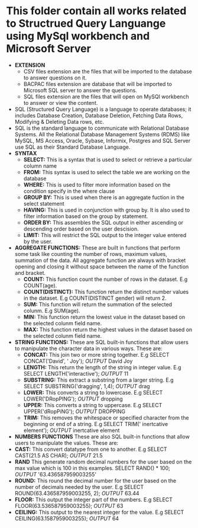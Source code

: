 # This folder contain all works related to Structrued Query Languange using MySql workbench and Microsoft Server
- **EXTENSION**
  - CSV files extension are the files that will be imported to the database to answer questions on it.
  - BACPAC files extension are database that will be imported to Microsoft SQL server to answer the questions.
  - SQL files extension are the files that will open on MySQl workbench to answer or view the content.
- SQL (Structured Query Language) is a language to operate databases; it includes Database Creation, Database Deletion, Fetching Data Rows, Modifying & Deleting Data rows, etc.
- SQL is the standard language to communicate with Relational Database Systems. All the Relational Database Management Systems (RDMS) like MySQL, MS Access, Oracle, Sybase, Informix, Postgres and SQL Server use SQL as their Standard Database Language.
- **SYNTAX**
  - **SELECT:** This is a syntax that is used to select or retrieve a particular column name
  - **FROM:** This syntax is used to select the table we are working on the database
  - **WHERE:** This is used to filter more information based on the condition specify in the where clause
  - **GROUP BY:** This is used when there is an aggregate fuction in the select statement
  - **HAVING:** This is used in conjunction with group by. It is also used to filter information based on the group by statement.
  - **ORDER BY:** This assembles the SQL output in either ascending or descending order based on the user descision.
  - **LIMIT:** This will restrict the SQL output to the integer value entered by the user.
- **AGGREGATE FUNCTIONS:** These are built in functions that perform some task like counting the number of rows, maximum values, summation of the data. All aggregate function are always with bracket opening and closing it without space between the name of the function and bracket.
  - **COUNT:** This function count the number of rows in the dataset. E.g COUNT(age).
  - **COUNT(DISTINCT):** This function return the distinct number values in the dataset. E.g COUNT(DISTINCT gender) will return 2.
  - **SUM:** This function will return the summation of the selected colunm. E.g SUM(age).
  - **MIN:** This function return the lowest value in the dataset based on the selected colunm field name.
  - **MAX:** This function return the highest values in the dataset based on the selected colunm field name.
- **STRING FUNCTIONS:** These are SQL built-in functions that allow users to manipulate the character data in various ways. These are:
  - **CONCAT:** This join two or more string together. E.g SELECT CONCAT('David', ' Joy'); *OUTPUT* David Joy
  - **LENGTH:** This return the length of the string in integer value. E.g SELECT LENGTH('interactive'); *OUTPUT* 11
  - **SUBSTRING:** This extract a substring from a larger string. E.g SELECT SUBSTRING('dragging', 1,4); *OUTPUT* drag
  - **LOWER:** This converts a string to lowercase. E.g SELECT LOWER('DRopPING'); *OUTPUT* dropping
  - **UPPER:** This converts a string to uppercase. E.g SELECT UPPER('dRopPiNG'); *OUTPUT* DROPPING
  - **TRIM:** This removes the whitespace or specified character from the beginning or end of a string. E.g SELECT TRIM('       inertcative element'); *OUTPUT* inertcative element
- **NUMBERS FUNCTIONS** These are also SQL built-in functions that allow users to manipulate the values. These are:
- **CAST:** This convert datatype from one to another. E.g SELECT CAST(21.5 AS CHAR); *OUTPUT* 21.5
- **RAND** This generate random decimal numbers for the user based on the max value which is 100 in this examples. SELECT RAND() * 100; *OUTPUT* '63.436587959003255'
- **ROUND:** This round the decimal number for the user based on the number of decimals needed by the user. E.g SELECT ROUND(63.436587959003255, 2); *OUTPUT* 63.44
- **FLOOR:** This output the integer part of the numbers. E.g SELECT FLOOR(63.536587959003255); *OUTPUT* 63
- **CEILING:** This output to the nearest integer for the value. E.g SELECT CEILING(63.1587959003255); *OUTPUT* 64
 

